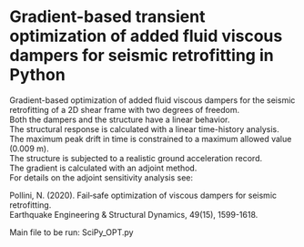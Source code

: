 # Gradient-based transient optimization of added fluid viscous dampers for seismic retrofitting in Python  
Gradient-based optimization of added fluid viscous dampers for the seismic retrofitting of a 2D shear frame with two degrees of freedom.     
Both the dampers and the structure have a linear behavior.   
The structural response is calculated with a linear time-history analysis.   
The maximum peak drift in time is constrained to a maximum allowed value (0.009 m).  
The structure is subjected to a realistic ground acceleration record.   
The gradient is calculated with an adjoint method.  
For details on the adjoint sensitivity analysis see:  

Pollini, N. (2020). Fail‐safe optimization of viscous dampers for seismic retrofitting.  
Earthquake Engineering & Structural Dynamics, 49(15), 1599-1618.  
  
  
Main file to be run: SciPy_OPT.py
